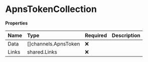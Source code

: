 # ApnsTokenCollection

**Properties**

| Name  | Type                 | Required | Description |
| :---- | :------------------- | :------- | :---------- |
| Data  | []channels.ApnsToken | ❌       |             |
| Links | shared.Links         | ❌       |             |
